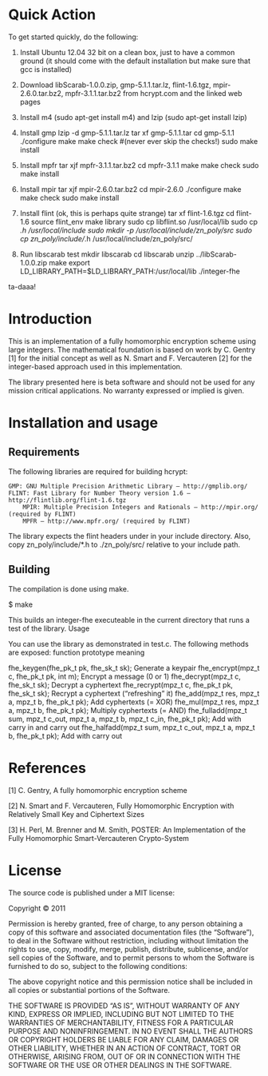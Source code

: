 Quick Action
============

To get started quickly, do the following:

1. Install Ubuntu 12.04 32 bit on a clean box, just to have a common ground (it should come with the default installation but make sure that gcc is installed)

2. Download libScarab-1.0.0.zip, gmp-5.1.1.tar.lz, flint-1.6.tgz, mpir-2.6.0.tar.bz2, mpfr-3.1.1.tar.bz2 from hcrypt.com and the linked web pages

3. Install m4 (sudo apt-get install m4) and lzip (sudo apt-get install lzip)

4. Install gmp
lzip -d gmp-5.1.1.tar.lz
tar xf gmp-5.1.1.tar
cd gmp-5.1.1
./configure
make
make check #(never ever skip the checks!)
sudo make install

5. Install mpfr
tar xjf mpfr-3.1.1.tar.bz2
cd mpfr-3.1.1
make
make check
sudo make install

6. Install mpir
tar xjf mpir-2.6.0.tar.bz2
cd mpir-2.6.0
./configure
make
make check
sudo make install

7. Install flint (ok, this is perhaps quite strange)
tar xf flint-1.6.tgz
cd flint-1.6
source flint_env
make library
sudo cp libflint.so /usr/local/lib
sudo cp *.h /usr/local/include
sudo mkdir -p /usr/local/include/zn_poly/src
sudo cp zn_poly/include/*.h /usr/local/include/zn_poly/src/

8. Run libscarab test
mkdir libscarab
cd libscarab
unzip ../libScarab-1.0.0.zip
make
export LD_LIBRARY_PATH=$LD_LIBRARY_PATH:/usr/local/lib
./integer-fhe

ta-daaa!

Introduction
============

This is an implementation of a fully homomorphic encryption scheme using large integers. The mathematical foundation is based on work by C. Gentry [1] for the initial concept as well as N. Smart and F. Vercauteren [2] for the integer-based approach used in this implementation.

The library presented here is beta software and should not be used for any mission critical applications. No warranty expressed or implied is given.

Installation and usage
======================

Requirements
------------

The following libraries are required for building hcrypt:

    GMP: GNU Multiple Precision Arithmetic Library — http://gmplib.org/
    FLINT: Fast Library for Number Theory version 1.6 — http://flintlib.org/flint-1.6.tgz
        MPIR: Multiple Precision Integers and Rationals — http://mpir.org/ (required by FLINT)
        MPFR — http://www.mpfr.org/ (required by FLINT)

The library expects the flint headers under in your include directory. Also, copy zn_poly/include/*.h to ./zn_poly/src/ relative to your include path.

Building
--------

The compilation is done using make.

$ make

This builds an integer-fhe executeable in the current directory that runs a test of the library.
Usage

You can use the library as demonstrated in test.c. The following methods are exposed:
function prototype 	meaning

fhe_keygen(fhe_pk_t pk, fhe_sk_t sk); 	Generate a keypair
fhe_encrypt(mpz_t c, fhe_pk_t pk, int m); 	Encrypt a message (0 or 1)
fhe_decrypt(mpz_t c, fhe_sk_t sk); 	Decrypt a cyphertext
fhe_recrypt(mpz_t c, fhe_pk_t pk, fhe_sk_t sk); 	Recrypt a cyphertext (“refreshing” it)
fhe_add(mpz_t res, mpz_t a, mpz_t b, fhe_pk_t pk); 	Add cyphertexts (= XOR)
fhe_mul(mpz_t res, mpz_t a, mpz_t b, fhe_pk_t pk); 	Multiply cyphertexts (= AND)
fhe_fulladd(mpz_t sum, mpz_t c_out, mpz_t a, mpz_t b, mpz_t c_in, fhe_pk_t pk); 	Add with carry in and carry out
fhe_halfadd(mpz_t sum, mpz_t c_out, mpz_t a, mpz_t b, fhe_pk_t pk); 	Add with carry out

References
==========

[1] C. Gentry, A fully homomorphic encryption scheme

[2] N. Smart and F. Vercauteren, Fully Homomorphic Encryption with Relatively Small Key and Ciphertext Sizes

[3] H. Perl, M. Brenner and M. Smith, POSTER: An Implementation of the Fully Homomorphic Smart-Vercauteren Crypto-System

License
=======

The source code is published under a MIT license:

Copyright © 2011

Permission is hereby granted, free of charge, to any person obtaining a copy of this software and associated documentation files (the “Software”), to deal in the Software without restriction, including without limitation the rights to use, copy, modify, merge, publish, distribute, sublicense, and/or sell copies of the Software, and to permit persons to whom the Software is furnished to do so, subject to the following conditions:

The above copyright notice and this permission notice shall be included in all copies or substantial portions of the Software.

THE SOFTWARE IS PROVIDED “AS IS”, WITHOUT WARRANTY OF ANY KIND, EXPRESS OR IMPLIED, INCLUDING BUT NOT LIMITED TO THE WARRANTIES OF MERCHANTABILITY, FITNESS FOR A PARTICULAR PURPOSE AND NONINFRINGEMENT. IN NO EVENT SHALL THE AUTHORS OR COPYRIGHT HOLDERS BE LIABLE FOR ANY CLAIM, DAMAGES OR OTHER LIABILITY, WHETHER IN AN ACTION OF CONTRACT, TORT OR OTHERWISE, ARISING FROM, OUT OF OR IN CONNECTION WITH THE SOFTWARE OR THE USE OR OTHER DEALINGS IN THE SOFTWARE.
